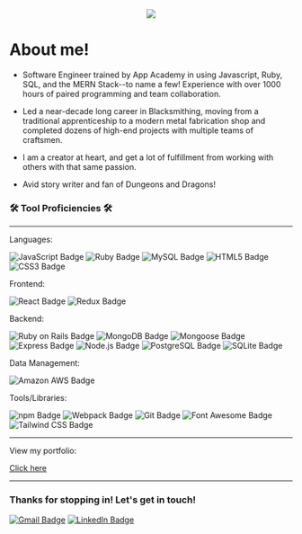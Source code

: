 <div align="center">
  <img src="https://media4.giphy.com/media/v1.Y2lkPTc5MGI3NjExNnZyaXZnNWhobGY1ZDZqeW15Nmw3ZWwzYXhld2EzZGVqcTFqZTJ1eCZlcD12MV9pbnRlcm5hbF9naWZfYnlfaWQmY3Q9Zw/xTiIzJSKB4l7xTouE8/giphy.gif">
</div>
<h1>About me!</h1>

* Software Engineer trained by App Academy in using Javascript, Ruby, SQL, and the MERN Stack--to name a few! Experience with over 1000 hours of paired programming and team collaboration.

* Led a near-decade long career in Blacksmithing, moving from a traditional apprenticeship to a modern metal fabrication shop and completed dozens of high-end projects with multiple teams of craftsmen.

* I am a creator at heart, and get a lot of fulfillment from working with others with that same passion.

* Avid story writer and fan of Dungeons and Dragons!

### 🛠️ Tool Proficiencies 🛠️ 
___

Languages:

![JavaScript Badge](https://img.shields.io/badge/JavaScript-F7DF1E?logo=javascript&logoColor=000&style=flat-square) ![Ruby Badge](https://img.shields.io/badge/Ruby-CC342D?logo=ruby&logoColor=fff&style=flat-square) ![MySQL Badge](https://img.shields.io/badge/MySQL-4479A1?logo=mysql&logoColor=fff&style=flat-square) ![HTML5 Badge](https://img.shields.io/badge/HTML5-E34F26?logo=html5&logoColor=fff&style=flat-square)  ![CSS3 Badge](https://img.shields.io/badge/CSS3-1572B6?logo=css3&logoColor=fff&style=flat-square)

Frontend: 

![React Badge](https://img.shields.io/badge/React-61DAFB?logo=react&logoColor=000&style=flat-square) ![Redux Badge](https://img.shields.io/badge/Redux-764ABC?logo=redux&logoColor=fff&style=flat-square) 

Backend:

![Ruby on Rails Badge](https://img.shields.io/badge/Ruby%20on%20Rails-D30001?logo=rubyonrails&logoColor=fff&style=flat-square) ![MongoDB Badge](https://img.shields.io/badge/MongoDB-47A248?logo=mongodb&logoColor=fff&style=flat-square) ![Mongoose Badge](https://img.shields.io/badge/Mongoose-800?logo=mongoose&logoColor=fff&style=flat-square) ![Express Badge](https://img.shields.io/badge/Express-000?logo=express&logoColor=fff&style=flat-square) ![Node.js Badge](https://img.shields.io/badge/Node.js-393?logo=nodedotjs&logoColor=fff&style=flat-square) ![PostgreSQL Badge](https://img.shields.io/badge/PostgreSQL-4169E1?logo=postgresql&logoColor=fff&style=flat-square) ![SQLite Badge](https://img.shields.io/badge/SQLite-003B57?logo=sqlite&logoColor=fff&style=flat-square)

Data Management: 

![Amazon AWS Badge](https://img.shields.io/badge/Amazon%20AWS-232F3E?logo=amazonaws&logoColor=fff&style=flat-square)

Tools/Libraries: 

![npm Badge](https://img.shields.io/badge/npm-CB3837?logo=npm&logoColor=fff&style=flat-square) ![Webpack Badge](https://img.shields.io/badge/Webpack-8DD6F9?logo=webpack&logoColor=000&style=flat-square) ![Git Badge](https://img.shields.io/badge/Git-F05032?logo=git&logoColor=fff&style=flat-square) ![Font Awesome Badge](https://img.shields.io/badge/Font%20Awesome-528DD7?logo=fontawesome&logoColor=fff&style=flat-square) ![Tailwind CSS Badge](https://img.shields.io/badge/Tailwind%20CSS-06B6D4?logo=tailwindcss&logoColor=fff&style=flat-square)
___

View my portfolio:

[Click here](https://jtabor214.github.io/portfolio/)

___

### Thanks for stopping in! Let's get in touch!

[![Gmail Badge](https://img.shields.io/badge/Gmail-EA4335?logo=gmail&logoColor=fff&style=flat-square)](mailto:jtabor214@gmail.com) [![LinkedIn Badge](https://img.shields.io/badge/LinkedIn-0A66C2?logo=linkedin&logoColor=fff&style=flat-square)](http://www.linkedin.com/in/jake-tabor-8913922b3)
<!--
**jtabor214/jtabor214** is a ✨ _special_ ✨ repository because its `README.md` (this file) appears on your GitHub profile.

Here are some ideas to get you started:

- 🔭 I’m currently working on ...
- 🌱 I’m currently learning ...
- 👯 I’m looking to collaborate on ...
- 🤔 I’m looking for help with ...
- 💬 Ask me about ...
- 📫 How to reach me: ...
- 😄 Pronouns: ...
- ⚡ Fun fact: ...
-->
